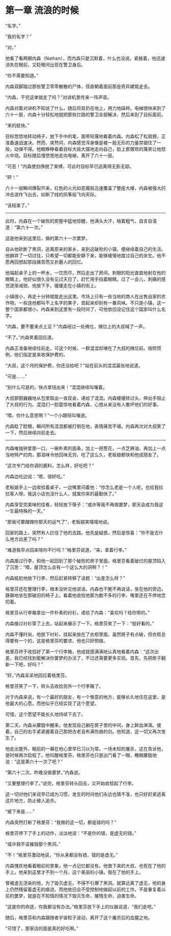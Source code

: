 # 第一章 流浪的时候

“名字。”


“我的名字？”


“对。”


他看了看两眼内森（Nathan），而内森只是沉默着，什么也没说。紧接着，他迅速消失在眼前，又眨眼间出现在警卫身后。


“你不需要知道。”

内森双脚踏过那些警卫零零散散的尸体，径直朝着面前那座奇异建筑走去。

“内森，干完这单就走了吗？”对讲机里传来一阵声音。

内森对着对讲机不知说了什么，随后将其扔在地上，用力地踩碎。电梯很快来到了六十一层，内森十分轻松地就把那些拦路的警卫全部解决，然后来到了目标面前。

“来的挺快。”

目标悠悠地转动椅子，放下手中的笔，面带轻蔑地看着内森。内森松了松肩膀，正准备速战速决。然而，突然间，内森感觉浑身像是被一股无形的力量禁锢住了一般，动弹不得。他眼睁睁看着目标大摇大摆地走向自己，脸上那猥琐的蔑笑让他怒火中烧。目标随后慢悠悠地走向电梯，离开了六十一层。

“可恶！”内森使劲挣脱了束缚，可此时目标早已逃离得无影无踪。

“砰！”

六十一层瞬间爆裂开来，红色的火光如恶魔般迅速覆盖了整座大楼，内森被强大的冲击波炸飞出去，如断了线的风筝般飞向天际。

“该结束了。”

---

此时，内森在一个破败的房屋中猛地惊醒，他满头大汗，喘着粗气，自言自语道：“第六十一次。”

这是他来到这里后，做的第六十一次噩梦。

自从他砍断了黑洞，逃离原来的家乡，来到这破败的小镇，便继续着自己的生活。他摒弃了一切过往，只希望一切都能安静下来，能够缓慢地度过自己的余生。他不愿再回想起那段痛苦而又折磨人的回忆。

他端起桌子上的一杯水，一饮而尽，然后走出了房间。刺眼的阳光直直地射在他的眼睛上，他好似很久没有见过天日了，赶忙用手挡着眼睛。过了一会儿，刺痛的感觉逐渐减弱，他放下手，缓缓走在小镇的街上。

小镇很小，再走十分钟就能走出这里。市场上只有一些当地的商人在出售自家的农作物，一些连他都叫不上名字的果子，尝起来却别有一番风味。不只是小镇，这一整个国家都很小。内森来到这里有一段时间了，可他依旧没记住这个国家叫什么名字。

“内森，要不要来点土豆？”内森经过一处摊位，摊位上的大叔喊了一声。

“不了。”内森笑着回应道。

内森正准备继续往前走，可这个时候，一群混混却堵在了大叔的摊位前。按照惯例，他们指定是来收保护费的。

“大叔，这个月的保护费，你还没给吧？”站在前头的混混嚣张地说道。

“可是.......”

“别什么可是的，快点拿钱出来！”混混继续叫嚷着。

大叔颤颤巍巍地从包里取出一沓现金，递给了混混。内森缓缓转过头，伸出手阻止了大叔的行为。混混们一脸震惊地看着内森，心想从来没有人敢坏他们的好事。

“喂，你什么意思啊？”一个小跟班叫嚷道。

内森眨了眨眼，瞬间所有混混都被打倒在地，表情痛苦不堪。内森再次对大叔笑了一下，然后继续向前走去。

---

内森唯独钟爱那一口，一碗朴素的面条，加上一把葱花，一点芝麻油，再加上一点当地特产的肉，那滋味令他回味无穷。吃了这么久，老板娘都快和他成朋友了。

“这次专门给你调的酱料，怎么样，好吃吧？”

内森边吃边说：“嗯，很好吃。”

老板娘手上一边收拾着桌子，一边嘴里问着他：“你怎么老是一个人呢，也给我拉拉客人呀。我这小店也没什么人，就属你来的最勤快了。”

内森享受完美味的佳肴，轻轻放下筷子：“或许等我不再做噩梦，那天会成为我这一生最特殊的一天。”

“那我可要蹭蹭你那天的运气了”，老板娘笑嘻嘻地说。

回家的路上，突然有人拦住了他的去路。他先是疑惑，然后是惊喜：“你不是去什么地方出差了吗？”

“难道我早点回来陪你不行吗？”格里芬说道，“来，拿着行李。”

内森接过行李，和他一起回到了那个破败的房子里面。格里芬看着破烂的屋顶陷入了沉思：“喂，屋顶怎么会有一个这么大的洞啊？！”

内森尴尬地放下行李，然后赶紧转移了话题：“出差怎么样？”

格里芬还在整理行李，根本没听见他说话。内森也干脆不再说话，坐在他的旁边，静静地坐在那破旧的椅子上。看着他收拾他那为数不多的行李，嘴里还在不停地念叨着。

格里芬从行李箱拿出一件朴素的衬衫，递给了内森：“喜欢吗？给你带的。”

内森接过衬衫穿了上去，站起来展示了一下。格里芬笑了一下：“挺好看的。”

内森不懂时尚，他脱下衬衫，挂起来放在了衣柜里面。虽然房子有点破，但衣柜总得要有一个的，这是格里芬的要求，他也只好照做。

格里芬终于收拾好了第一个行李箱，他成就感满满地认真地看着内森：“这次出差，我已经找到能解决你噩梦的办法了，不过还需要更多实验。首先，先把房子翻新一下吧，好吗？”

“好。”内森呆呆地回应着格里芬。

格里芬笑了一下，转头去收拾另外一个行李箱了。

对于内森来说，有一个最好的朋友，有一个惬意的地方，能够长久地住在这里，是他最大的心愿，而他似乎已经实现了这个愿望。

可惜，这个愿望不能长久地持续下去了。

第二天，内森从朦胧中醒来，他发现自己躺在房子里的中间，身上鲜血淋漓。接着，自己的右手紧紧握着自己那把古老且布满伤痕的剑。他知道，这一切又再次发生了。

他走出屋外，眼前的一幕在他心里早已习以为常。一场未知的屠杀，这在告诉他，是时候再次启程了。他叫醒格里芬，格里芬也只是出门看了一眼，睡眼朦胧地说：“这是第六十一次了吧？”

“第六十二次。昨晚没做噩梦。”内森说。

“又要整理行李了。”说完，格里芬转头回去，又开始收拾起了行李。

这一切对他们来说早已成为习惯，发生的时间他们永远也猜不准，也只好赶紧逃离这片地方，防止被人追杀。

“接下来是......”

内森突然打断了格里芬：“我做的这一切，都是错的吗？”

格里芬停下了手上的动作，淡淡地说：“不是你的错，是虚无的错。”

“或许我不该摧毁那个黑洞。”

“不！”格里芬激动地说，“你从来都没有错，错的是虚无。”

内森愧疚地看着眼前的景象，他一点记忆都没有。他救下来的大叔，也死在了他的手上。他来到这里才不到一个月，这个美丽的小镇，毁在了他的手上。

曾被虚无渲染的他，为了毁灭虚无，不得不引爆了黑洞。就算远离了虚无，他的身上仍然残留着虚无的痕迹。而他依旧会不受控制地做起以前的工作。不是重复着以前的噩梦，就是在不知情的情况下毁灭生命，摧残生命，迫害生命。

“这是你的命途，你我都没有办法。”格里芬放下手上的仪器说道，“我们走吧。”

随后，格里芬和内森跟随者宇宙粒子波动，离开了这个屠杀后的血腥之地。

“可惜了，那家店的面是真的好吃啊。”